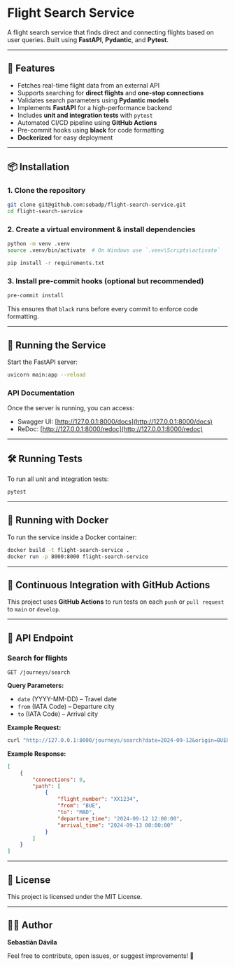 # Flight Search Service

&#x20;

A flight search service that finds direct and connecting flights based on user queries. Built using **FastAPI**, **Pydantic**, and **Pytest**.

---

## 🚀 Features

- Fetches real-time flight data from an external API
- Supports searching for **direct flights** and **one-stop connections**
- Validates search parameters using **Pydantic models**
- Implements **FastAPI** for a high-performance backend
- Includes **unit and integration tests** with `pytest`
- Automated CI/CD pipeline using **GitHub Actions**
- Pre-commit hooks using **black** for code formatting
- **Dockerized** for easy deployment

---

## 📦 Installation

### **1. Clone the repository**

```bash
git clone git@github.com:sebadp/flight-search-service.git
cd flight-search-service
```

### **2. Create a virtual environment & install dependencies**

```bash
python -m venv .venv
source .venv/bin/activate  # On Windows use `.venv\Scripts\activate`

pip install -r requirements.txt
```

### **3. Install pre-commit hooks (optional but recommended)**

```bash
pre-commit install
```

This ensures that `black` runs before every commit to enforce code formatting.

---

## 🚀 Running the Service

Start the FastAPI server:

```bash
uvicorn main:app --reload
```

### **API Documentation**

Once the server is running, you can access:

- Swagger UI: [http://127.0.0.1:8000/docs](http://127.0.0.1:8000/docs)
- ReDoc: [http://127.0.0.1:8000/redoc](http://127.0.0.1:8000/redoc)

---

## 🛠 Running Tests

To run all unit and integration tests:

```bash
pytest
```

---

## 🐳 Running with Docker

To run the service inside a Docker container:

```bash
docker build -t flight-search-service .
docker run -p 8000:8000 flight-search-service
```

---

## 🚀 Continuous Integration with GitHub Actions

This project uses **GitHub Actions** to run tests on each `push` or `pull request` to `main` or `develop`.

---

## 📜 API Endpoint

### **Search for flights**

`GET /journeys/search`

**Query Parameters:**

- `date` (YYYY-MM-DD) – Travel date
- `from` (IATA Code) – Departure city
- `to` (IATA Code) – Arrival city

**Example Request:**

```bash
curl "http://127.0.0.1:8000/journeys/search?date=2024-09-12&origin=BUE&destination=MAD"
```

**Example Response:**

```json
[
    {
        "connections": 0,
        "path": [
            {
                "flight_number": "XX1234",
                "from": "BUE",
                "to": "MAD",
                "departure_time": "2024-09-12 12:00:00",
                "arrival_time": "2024-09-13 00:00:00"
            }
        ]
    }
]
```

---

## 📄 License

This project is licensed under the MIT License.

---

## 👨‍💻 Author

**Sebastián Dávila**

Feel free to contribute, open issues, or suggest improvements! 🚀

